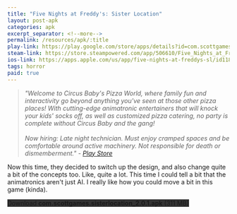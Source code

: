```yaml
---
title: "Five Nights at Freddy's: Sister Location"
layout: post-apk
categories: apk
excerpt_separator: <!--more-->
permalink: /resources/apk/:title
play-link: https://play.google.com/store/apps/details?id=com.scottgames.sisterlocation
steam-link: https://store.steampowered.com/app/506610/Five_Nights_at_Freddys_Sister_Location/
ios-link: https://apps.apple.com/us/app/five-nights-at-freddys-sl/id1189781891
tags: horror
paid: true
---
```


> _"Welcome to Circus Baby's Pizza World, where family fun and interactivity go beyond anything you've seen at those *other* pizza places! With cutting-edge animatronic entertainers that will knock your kids' socks off, as well as customized pizza catering, no party is complete without Circus Baby and the gang! <br><br>Now hiring: Late night technician. Must enjoy cramped spaces and be comfortable around active machinery. Not responsible for death or dismemberment." - <a href="https://play.google.com/store/apps/details?id=com.scottgames.sisterlocation" target="_blank">Play Store</a>_

Now this time, they decided to switch up the design, and also change quite a bit of the concepts too. Like, quite a lot. This time I could tell a bit that the animatronics aren't just AI. I really like how you could move a bit in this game (kinda).

<div class="text-center">
    <a class="btn btn-dark btn-block w-100" onclick='apk("com.scottgames.sisterlocation_2.0.1.apk")' style="text-decoration: none; background-color: #333;"> Download <b>com.scottgames.sisterlocation_2.0.1.apk</b> (311 MB)</a>
</div>
